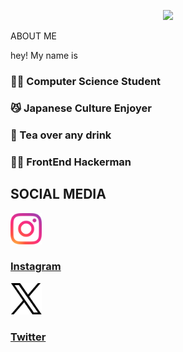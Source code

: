 <p align="center">
  <img src="https://capsule-render.vercel.app/api?text=Hey Everyone💡&animation=fadeIn&type=wave&color=auto&height=300&section=header&text=capsule%20render&fontSize=90" />
</p>

<body>
  <section id="about">
    <div class="about-container">
      <div class="display">
        <div class="title">
          ABOUT ME
        </div>
        <div class="text__container__p1">
          <p>hey! My name is <br LIAM /></p>
      </div>
        <div class="text-about-me">
          <article>
           <div class="text-container">
             <h3>👨‍🎓 Computer Science Student</h3>
             <h3>😼 Japanese Culture Enjoyer</h3>
             <h3>🍵 Tea over any drink</h3>
             <h3>👨‍💻 FrontEnd Hackerman</h3>
           </div>
          </article>
        </div>
    </div>
  </section>
  <section id="socials">
    <div class="socials-container">
      <div class="display">
        <div class="title">
          <h1>SOCIAL MEDIA</h1>
        </div>
        <article>
          <a href="https://instagram.com">
            <img
              height="50"
              src="./assets/instagram-logo.png"
              alt="Instagram Logo"
              class="logo"
              />
            <div class="text-container">
              <h3>Instagram</h3>
            </div>
          <a/>   
        </article>
        <article>
          <a href="https://x.com/">
            <img
              height="50"
              src="./assets/X-Logo.png"
              alt="X Logo"
              class="logo"
              />
            <div class="text-container">
              <h3>Twitter</h3>
            </div>
          <a/>   
        </article>
      </div>
    </div>
  </section>
</body>
